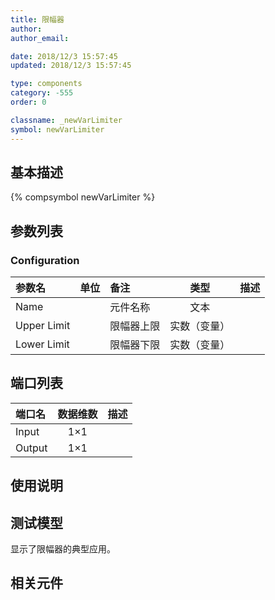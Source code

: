 ```yaml
---
title: 限幅器
author: 
author_email:

date: 2018/12/3 15:57:45
updated: 2018/12/3 15:57:45

type: components
category: -555
order: 0

classname: _newVarLimiter
symbol: newVarLimiter
---
```

## 基本描述
{% compsymbol newVarLimiter %}

## 参数列表
### Configuration
| 参数名 | 单位 | 备注 | 类型 | 描述 |
| :--- | :--- | :--- | :--: | :--- |
| Name |  | 元件名称 | 文本 |  |
| Upper Limit |  | 限幅器上限 | 实数（变量） |  |
| Lower Limit |  | 限幅器下限 | 实数（变量） |  |


## 端口列表

| 端口名 | 数据维数 | 描述 |
| :--- | :--:  | :--- |
| Input | 1×1 | |                   
| Output | 1×1 | |                   

## 使用说明


## 测试模型
[<test name>](<test link>)显示了限幅器的典型应用。

## 相关元件


